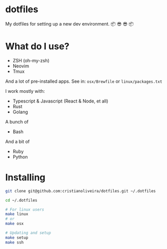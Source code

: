 # dotfiles

My dotfiles for setting up a new dev environment. :package: :sunglasses: :sunglasses: :package:

# What do I use?

  - ZSH (oh-my-zsh)
  - Neovim 
  - Tmux

  And a lot of pre-installed apps. See in: `osx/Brewfile` or `linux/packages.txt`

  I work mostly with:

  - Typescript & Javascript (React & Node, et all)
  - Rust
  - Golang

  A bunch of 

  - Bash

  And a bit of

  - Ruby
  - Python

# Installing

```bash
git clone git@github.com:cristianoliveira/dotfiles.git ~/.dotfiles

cd ~/.dotfiles

# For linux users
make linux
# or
make osx

# Updating and setup
make setup
make ssh
```
